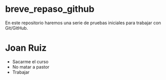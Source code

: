 # breve_repaso_github
En este repositorio haremos una serie de pruebas iniciales para trabajar con Git/GitHub.
<h1>Joan Ruiz</h1>
<ul> 
<li> Sacarme el curso</li>
<li> No matar a pastor</li>
<li> Trabajar</li>
</ul>
